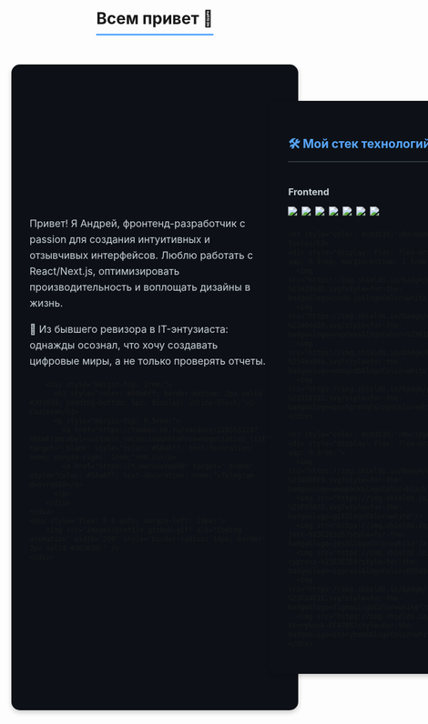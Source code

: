 <div align="center">
  <h1 style="border-bottom: 3px solid #58a6ff; display: inline-block; padding-bottom: 10px;">
    Всем привет 🤞
  </h1>
</div>

<div id="header-block" style="display: flex; align-items: center; justify-content: space-between; background: #0d1117; padding: 2rem; border-radius: 15px; margin: 2rem 0; box-shadow: 0 4px 8px rgba(0,0,0,0.2);">
    <div style="flex: 1;">
        <p style="font-size: 1.1rem; line-height: 1.6; color: #c9d1d9;">
          Привет! Я Андрей, фронтенд-разработчик с passion для создания интуитивных и отзывчивых интерфейсов. Люблю работать с React/Next.js, оптимизировать производительность и воплощать дизайны в жизнь.
        </p>
        <p style="font-size: 1.1rem; line-height: 1.6; color: #c9d1d9; margin-top: 1rem;">
          🔮 Из бывшего ревизора в IT-энтузиаста: однажды осознал, что хочу создавать цифровые миры, а не только проверять отчеты.
        </p>
        
        <div style="margin-top: 2rem;">
          <h3 style="color: #58a6ff; border-bottom: 2px solid #30363d; padding-bottom: 5px; display: inline-block;">🔗 Соцсети</h3>
          <p style="margin-top: 0.5rem;">
            <a href="https://tambov.hh.ru/vacancy/120553128?hhtmFromLabel=suitable_vacancies&hhtmFrom=negotiation_list" target="_blank" style="color: #58a6ff; text-decoration: none; margin-right: 1rem;">HH.ru</a>
            <a href="https://t.me/vavrao68" target="_blank" style="color: #58a6ff; text-decoration: none;">Telegram @vavrao68</a>
          </p>
        </div>
    </div>
    <div style="flex: 0 0 auto; margin-left: 20px;">
        <img src="images/profile_github.gif" alt="Coding animation" width="200" style="border-radius: 10px; border: 2px solid #30363d;" />
    </div>
</div>

<div style="background: #0d1117; padding: 2rem; border-radius: 15px; margin: 2rem 0; box-shadow: 0 4px 8px rgba(0,0,0,0.2);">
  <h2 style="color: #58a6ff; border-bottom: 2px solid #30363d; padding-bottom: 10px; display: inline-block;">🛠 Мой стек технологий</h2>
  
  <div style="margin-top: 1.5rem;">
    <h3 style="color: #c9d1d9;">Frontend</h3>
    <div style="display: flex; flex-wrap: wrap; gap: 0.5rem; margin-bottom: 1.5rem;">
      <img src="https://img.shields.io/badge/html5-%23E34F26.svg?style=for-the-badge&logo=html5&logoColor=white"/>
      <img src="https://img.shields.io/badge/css3-%231572B6.svg?style=for-the-badge&logo=css3&logoColor=white"/>
      <img src="https://img.shields.io/badge/SASS-hotpink.svg?style=for-the-badge&logo=SASS&logoColor=white"/>
      <img src="https://img.shields.io/badge/javascript-%23323330.svg?style=for-the-badge&logo=javascript&logoColor=%23F7DF1E"/>
      <img src="https://img.shields.io/badge/typescript-%23007ACC.svg?style=for-the-badge&logo=typescript&logoColor=white"/>
      <img src="https://img.shields.io/badge/react-%2320232a.svg?style=for-the-badge&logo=react&logoColor=%2361DAFB"/>
      <img src="https://img.shields.io/badge/redux-%23593d88.svg?style=for-the-badge&logo=redux&logoColor=white"/>
    </div>
    
    <h3 style="color: #c9d1d9;">Backend & Tools</h3>
    <div style="display: flex; flex-wrap: wrap; gap: 0.5rem; margin-bottom: 1.5rem;">
      <img src="https://img.shields.io/badge/node.js-%2343853D.svg?style=for-the-badge&logo=node.js&logoColor=white"/>
      <img src="https://img.shields.io/badge/express.js-%23404d59.svg?style=for-the-badge&logo=express&logoColor=%2361DAFB"/>
      <img src="https://img.shields.io/badge/MongoDB-%234ea94b.svg?style=for-the-badge&logo=mongodb&logoColor=white"/>
      <img src="https://img.shields.io/badge/postgres-%23316192.svg?style=for-the-badge&logo=postgresql&logoColor=white"/>
    </div>
    
    <h3 style="color: #c9d1d9;">Инструменты</h3>
    <div style="display: flex; flex-wrap: wrap; gap: 0.5rem;">
      <img src="https://img.shields.io/badge/webpack-%238DD6F9.svg?style=for-the-badge&logo=webpack&logoColor=black"/>  
      <img src="https://img.shields.io/badge/git-%23F05033.svg?style=for-the-badge&logo=git&logoColor=white"/>
      <img src="https://img.shields.io/badge/-jest-%23C21325?style=for-the-badge&logo=jest&logoColor=white"/>
      <img src="https://img.shields.io/badge/-cypress-%23E5E5E5?style=for-the-badge&logo=cypress&logoColor=058a5e"/>
      <img src="https://img.shields.io/badge/figma-%23F24E1E.svg?style=for-the-badge&logo=figma&logoColor=white"/>
      <img src="https://img.shields.io/badge/-Storybook-FF4785?style=for-the-badge&logo=storybook&logoColor=white"/>
    </div>
  </div>
</div>

<div style="background: #0d1117; padding: 2rem; border-radius: 15px; margin: 2rem 0; box-shadow: 0 4px 8px rgba(0,0,0,0.2);">
  <h2 style="color: #58a6ff; border-bottom: 2px solid #30363d; padding-bottom: 10px; display: inline-block;">📈 Моя статистика GitHub</h2>
  
  <div style="display: flex; justify-content: space-around; flex-wrap: wrap; gap: 2rem; margin-top: 1.5rem;">
    <img height="180em" src="https://github-readme-stats.vercel.app/api?username=Andrey68Vyazovov&show_icons=true&theme=dark&include_all_commits=true&count_private=true"/>
    <img height="180em" src="https://github-readme-stats.vercel.app/api/top-langs/?username=Andrey68Vyazovov&layout=compact&langs_count=8&theme=dark"/>
  </div>
  
  <div style="margin-top: 2rem; text-align: center;">
    <img src="https://github-profile-trophy.vercel.app/?username=Andrey68Vyazovov&theme=onedark&row=1" alt="Трофеи GitHub"/>
  </div>
</div>